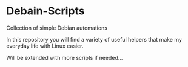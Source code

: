 # Debain-Scripts
Collection of simple Debian automations

In this repository you will find a variety of useful helpers that make my everyday life with Linux easier. 

Will be extended with more scripts if needed...
